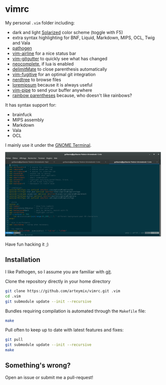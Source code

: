 vimrc
=====
My personal `.vim` folder including:

* dark and light [Solarized](http://ethanschoonover.com/solarized) color scheme (toggle with F5)
* extra syntax highlighting for BNF, Liquid, Markdown, MIPS, OCL, Twig and Vala
* [pathogen](https://github.com/tpope/vim-pathogen)
* [vim-airline](https://github.com/bling/vim-airline) for a nice status bar
* [vim-gitgutter](https://github.com/airblade/vim-gitgutter) to quickly see what has changed
* [neocomplete](https://github.com/Shougo/neocomplete.vim), if lua is enabled
* [delimitMate](https://github.com/Raimondi/delimitMate) to close parenthesis automatically
* [vim-fugitive](https://github.com/tpope/vim-fugitive) for an optimal git integration
* [nerdtree](https://github.com/scrooloose/nerdtree) to browse files
* [loremipsum](https://github.com/ldong/vim_loremipsum) because it is always useful
* [vim-pipe](https://github.com/krisajenkins/vim-pipe) to send your buffer anywhere
* [rainbow parentheses](https://github.com/kien/rainbow_parentheses.vim) because, who doesn't like rainbows?

It has syntax support for:

* brainfuck
* MIPS assembly
* Markdown
* Vala
* OCL

I mainly use it under the
[GNOME Terminal](http://en.wikipedia.org/wiki/GNOME_Terminal).

![Preview with the dark solarized theme.](https://raw.githubusercontent.com/arteymix/vimrc/master/preview.png)

Have fun hacking it ;)

Installation
------------
I like Pathogen, so I assume you are familiar with [git](http://git-scm.com).

Clone the repository directly in your home directory
```bash
git clone https://github.com/arteymix/vimrc.git .vim
cd .vim
git submodule update --init --recursive
```

Bundles requiring compilation is automated through the `Makefile` file:
```bash
make
```

Pull often to keep up to date with latest features and fixes:
```bash
git pull
git submodule update --init --recursive
make
```

Something's wrong?
------------------
Open an issue or submit me a pull-request!
